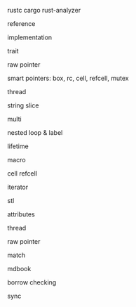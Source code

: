 rustc
cargo
rust-analyzer

reference

implementation

trait

raw pointer

smart pointers:
box, rc, cell, refcell, mutex

thread

string slice

multi

nested loop & label

lifetime

macro

cell refcell

iterator

stl

attributes

thread

raw pointer

match

mdbook

borrow checking

sync
